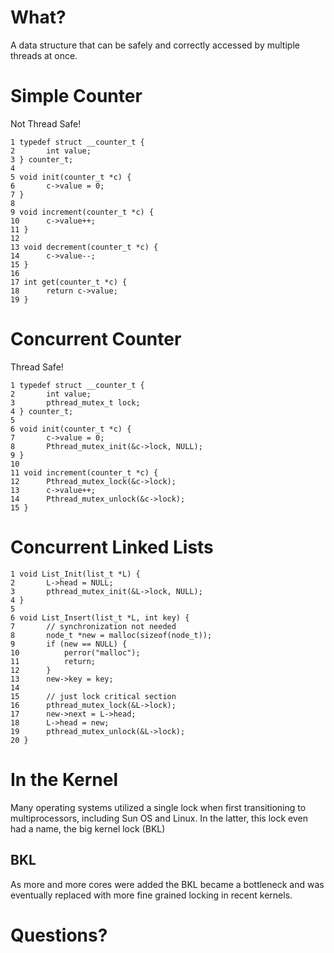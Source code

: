 # What?

A data structure that can be safely and correctly accessed by multiple
threads at once.

# Simple Counter

Not Thread Safe!

    1 typedef struct __counter_t {
    2       int value;
    3 } counter_t;
    4
    5 void init(counter_t *c) {
    6       c->value = 0;
    7 }
    8
    9 void increment(counter_t *c) {
    10      c->value++;
    11 }
    12
    13 void decrement(counter_t *c) {
    14      c->value--;
    15 }
    16
    17 int get(counter_t *c) {
    18      return c->value;
    19 }

# Concurrent Counter

Thread Safe!

    1 typedef struct __counter_t {
    2       int value;
    3       pthread_mutex_t lock;
    4 } counter_t;
    5
    6 void init(counter_t *c) {
    7       c->value = 0;
    8       Pthread_mutex_init(&c->lock, NULL);
    9 }
    10
    11 void increment(counter_t *c) {
    12      Pthread_mutex_lock(&c->lock);
    13      c->value++;
    14      Pthread_mutex_unlock(&c->lock);
    15 }

# Concurrent Linked Lists

    1 void List_Init(list_t *L) {
    2       L->head = NULL;
    3       pthread_mutex_init(&L->lock, NULL);
    4 }
    5
    6 void List_Insert(list_t *L, int key) {
    7       // synchronization not needed
    8       node_t *new = malloc(sizeof(node_t));
    9       if (new == NULL) {
    10          perror("malloc");
    11          return;
    12      }
    13      new->key = key;
    14
    15      // just lock critical section
    16      pthread_mutex_lock(&L->lock);
    17      new->next = L->head;
    18      L->head = new;
    19      pthread_mutex_unlock(&L->lock);
    20 }

# In the Kernel

Many operating systems utilized a single lock when first transitioning
to multiprocessors, including Sun OS and Linux. In the latter, this lock
even had a name, the big kernel lock (BKL)

## BKL

As more and more cores were added the BKL became a bottleneck and was
eventually replaced with more fine grained locking in recent kernels.

# Questions?
